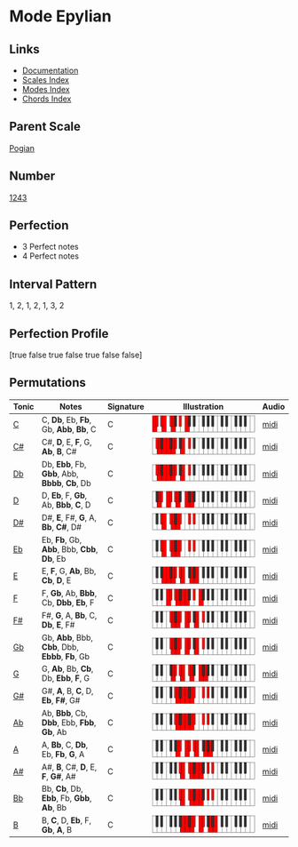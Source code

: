 # Mode Epylian

## Links

- [Documentation](index.md)
- [Scales Index](Scales.md)
- [Modes Index](Modes.md)
- [Chords Index](Chords.md)

## Parent Scale

[Pogian](ScalePogian.md)

## Number

[1243](https://ianring.com/musictheory/scales/1243)

## Perfection

- 3 Perfect notes
- 4 Perfect notes

## Interval Pattern

1, 2, 1, 2, 1, 3, 2

## Perfection Profile

[true false true false true false false]

## Permutations

| Tonic | Notes | Signature | Illustration | Audio |
|-------|-------|-----------|--------------|-------|
| [C](ModeCNaturalEpylian.md) | C, **Db**, Eb, **Fb**, Gb, **Abb**, **Bb**, C | C | ![CNaturalEpylian](ModeCNaturalEpylian.png) | [midi](https://github.com/edipermadi/music/blob/main/docs/ModeCNaturalEpylian.mid?raw=true) |
| [C#](ModeCSharpEpylian.md) | C#, **D**, E, **F**, G, **Ab**, **B**, C# | C | ![CSharpEpylian](ModeCSharpEpylian.png) | [midi](https://github.com/edipermadi/music/blob/main/docs/ModeCSharpEpylian.mid?raw=true) |
| [Db](ModeDFlatEpylian.md) | Db, **Ebb**, Fb, **Gbb**, Abb, **Bbbb**, **Cb**, Db | C | ![DFlatEpylian](ModeDFlatEpylian.png) | [midi](https://github.com/edipermadi/music/blob/main/docs/ModeDFlatEpylian.mid?raw=true) |
| [D](ModeDNaturalEpylian.md) | D, **Eb**, F, **Gb**, Ab, **Bbb**, **C**, D | C | ![DNaturalEpylian](ModeDNaturalEpylian.png) | [midi](https://github.com/edipermadi/music/blob/main/docs/ModeDNaturalEpylian.mid?raw=true) |
| [D#](ModeDSharpEpylian.md) | D#, **E**, F#, **G**, A, **Bb**, **C#**, D# | C | ![DSharpEpylian](ModeDSharpEpylian.png) | [midi](https://github.com/edipermadi/music/blob/main/docs/ModeDSharpEpylian.mid?raw=true) |
| [Eb](ModeEFlatEpylian.md) | Eb, **Fb**, Gb, **Abb**, Bbb, **Cbb**, **Db**, Eb | C | ![EFlatEpylian](ModeEFlatEpylian.png) | [midi](https://github.com/edipermadi/music/blob/main/docs/ModeEFlatEpylian.mid?raw=true) |
| [E](ModeENaturalEpylian.md) | E, **F**, G, **Ab**, Bb, **Cb**, **D**, E | C | ![ENaturalEpylian](ModeENaturalEpylian.png) | [midi](https://github.com/edipermadi/music/blob/main/docs/ModeENaturalEpylian.mid?raw=true) |
| [F](ModeFNaturalEpylian.md) | F, **Gb**, Ab, **Bbb**, Cb, **Dbb**, **Eb**, F | C | ![FNaturalEpylian](ModeFNaturalEpylian.png) | [midi](https://github.com/edipermadi/music/blob/main/docs/ModeFNaturalEpylian.mid?raw=true) |
| [F#](ModeFSharpEpylian.md) | F#, **G**, A, **Bb**, C, **Db**, **E**, F# | C | ![FSharpEpylian](ModeFSharpEpylian.png) | [midi](https://github.com/edipermadi/music/blob/main/docs/ModeFSharpEpylian.mid?raw=true) |
| [Gb](ModeGFlatEpylian.md) | Gb, **Abb**, Bbb, **Cbb**, Dbb, **Ebbb**, **Fb**, Gb | C | ![GFlatEpylian](ModeGFlatEpylian.png) | [midi](https://github.com/edipermadi/music/blob/main/docs/ModeGFlatEpylian.mid?raw=true) |
| [G](ModeGNaturalEpylian.md) | G, **Ab**, Bb, **Cb**, Db, **Ebb**, **F**, G | C | ![GNaturalEpylian](ModeGNaturalEpylian.png) | [midi](https://github.com/edipermadi/music/blob/main/docs/ModeGNaturalEpylian.mid?raw=true) |
| [G#](ModeGSharpEpylian.md) | G#, **A**, B, **C**, D, **Eb**, **F#**, G# | C | ![GSharpEpylian](ModeGSharpEpylian.png) | [midi](https://github.com/edipermadi/music/blob/main/docs/ModeGSharpEpylian.mid?raw=true) |
| [Ab](ModeAFlatEpylian.md) | Ab, **Bbb**, Cb, **Dbb**, Ebb, **Fbb**, **Gb**, Ab | C | ![AFlatEpylian](ModeAFlatEpylian.png) | [midi](https://github.com/edipermadi/music/blob/main/docs/ModeAFlatEpylian.mid?raw=true) |
| [A](ModeANaturalEpylian.md) | A, **Bb**, C, **Db**, Eb, **Fb**, **G**, A | C | ![ANaturalEpylian](ModeANaturalEpylian.png) | [midi](https://github.com/edipermadi/music/blob/main/docs/ModeANaturalEpylian.mid?raw=true) |
| [A#](ModeASharpEpylian.md) | A#, **B**, C#, **D**, E, **F**, **G#**, A# | C | ![ASharpEpylian](ModeASharpEpylian.png) | [midi](https://github.com/edipermadi/music/blob/main/docs/ModeASharpEpylian.mid?raw=true) |
| [Bb](ModeBFlatEpylian.md) | Bb, **Cb**, Db, **Ebb**, Fb, **Gbb**, **Ab**, Bb | C | ![BFlatEpylian](ModeBFlatEpylian.png) | [midi](https://github.com/edipermadi/music/blob/main/docs/ModeBFlatEpylian.mid?raw=true) |
| [B](ModeBNaturalEpylian.md) | B, **C**, D, **Eb**, F, **Gb**, **A**, B | C | ![BNaturalEpylian](ModeBNaturalEpylian.png) | [midi](https://github.com/edipermadi/music/blob/main/docs/ModeBNaturalEpylian.mid?raw=true) |
